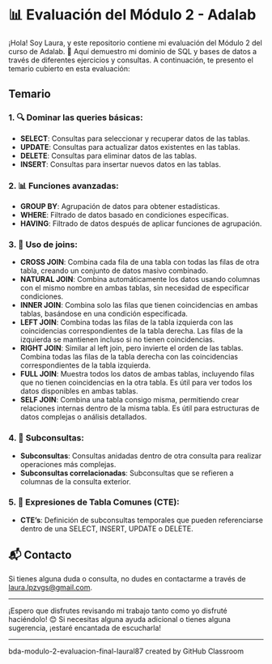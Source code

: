 # 📊 Evaluación del Módulo 2 - Adalab

¡Hola! Soy Laura, y este repositorio contiene mi evaluación del Módulo 2 del curso de Adalab. 🚀 Aquí demuestro mi dominio de SQL y bases de datos a través de diferentes ejercicios y consultas. A continuación, te presento el temario cubierto en esta evaluación:

## Temario

### 1. 🔍 Dominar las queries básicas:
- **SELECT**: Consultas para seleccionar y recuperar datos de las tablas.
- **UPDATE**: Consultas para actualizar datos existentes en las tablas.
- **DELETE**: Consultas para eliminar datos de las tablas.
- **INSERT**: Consultas para insertar nuevos datos en las tablas.

### 2. 📊 Funciones avanzadas:
- **GROUP BY**: Agrupación de datos para obtener estadísticas.
- **WHERE**: Filtrado de datos basado en condiciones específicas.
- **HAVING**: Filtrado de datos después de aplicar funciones de agrupación.

### 3. 🔗 Uso de joins:
- **CROSS JOIN**: Combina cada fila de una tabla con todas las filas de otra tabla, creando un conjunto de datos masivo combinado.
- **NATURAL JOIN**: Combina automáticamente los datos usando columnas con el mismo nombre en ambas tablas, sin necesidad de especificar condiciones.
- **INNER JOIN**: Combina solo las filas que tienen coincidencias en ambas tablas, basándose en una condición especificada.
- **LEFT JOIN**: Combina todas las filas de la tabla izquierda con las coincidencias correspondientes de la tabla derecha. Las filas de la izquierda se mantienen incluso si no tienen coincidencias.
- **RIGHT JOIN**: Similar al left join, pero invierte el orden de las tablas. Combina todas las filas de la tabla derecha con las coincidencias correspondientes de la tabla izquierda.
- **FULL JOIN**: Muestra todos los datos de ambas tablas, incluyendo filas que no tienen coincidencias en la otra tabla. Es útil para ver todos los datos disponibles en ambas tablas.
- **SELF JOIN**: Combina una tabla consigo misma, permitiendo crear relaciones internas dentro de la misma tabla. Es útil para estructuras de datos complejas o análisis detallados.

### 4. 🧩 Subconsultas:
- **Subconsultas**: Consultas anidadas dentro de otra consulta para realizar operaciones más complejas.
- **Subconsultas correlacionadas**: Subconsultas que se refieren a columnas de la consulta exterior.

### 5. 🔄 Expresiones de Tabla Comunes (CTE):
- **CTE’s**: Definición de subconsultas temporales que pueden referenciarse dentro de una SELECT, INSERT, UPDATE o DELETE.

## 📬 Contacto

Si tienes alguna duda o consulta, no dudes en contactarme a través de [laura.lpzvgs@gmail.com](mailto:laura.lpzvgs@gmail.com).

---

¡Espero que disfrutes revisando mi trabajo tanto como yo disfruté haciéndolo! 😊 Si necesitas alguna ayuda adicional o tienes alguna sugerencia, ¡estaré encantada de escucharla!

---
bda-modulo-2-evaluacion-final-laural87 created by GitHub Classroom
